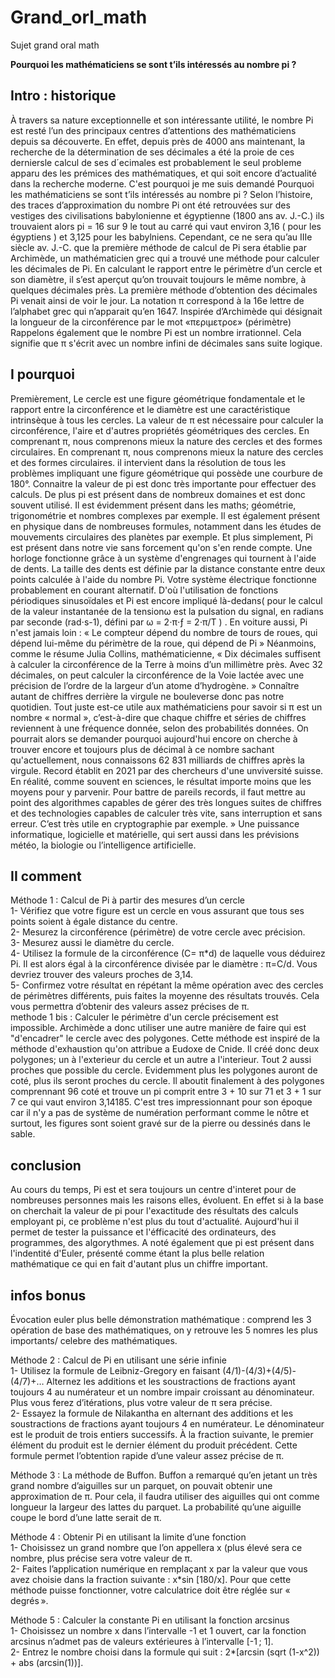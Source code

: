 # Grand_orl_math

Sujet grand oral math

__Pourquoi les mathématiciens se sont t’ils intéressés au nombre pi ?__

## Intro : historique 

À travers sa nature exceptionnelle et son intéressante utilité, le nombre Pi est resté l’un des principaux centres d’attentions des mathématiciens depuis sa découverte. En effet, depuis près de 4000 ans maintenant, la recherche de la détermination de ses décimales a été la proie de ces derniersle calcul de ses d´ecimales est probablement le seul probleme apparu des les prémices des mathématiques, et qui soit encore d’actualité dans la recherche moderne. C'est pourquoi je me suis demandé Pourquoi les mathématiciens se sont t’ils intéressés au nombre pi ? Selon l’histoire, des traces d’approximation du nombre Pi ont été retrouvées sur des vestiges des civilisations babylonienne et égyptienne (1800 ans av. J.-C.) ils trouvaient alors pi = 16 sur 9 le tout au carré qui vaut environ 3,16 ( pour les égyptiens ) et 3,125 pour les babylniens. Cependant, ce ne sera qu’au IIIe siècle av. J.-C. que la première méthode de calcul de Pi sera établie par Archimède, un mathématicien grec qui a trouvé une méthode pour calculer les décimales de Pi. En calculant le rapport entre le périmètre d’un cercle et son diamètre, il s’est aperçut qu’on trouvait toujours le même nombre, à quelques décimales près. La première méthode d’obtention des décimales Pi venait ainsi de voir le jour. La notation π correspond à la 16e lettre de l’alphabet grec qui n’apparait qu’en 1647. Inspirée d’Archimède qui désignait la longueur de la circonférence par le mot «περιμετροε» (périmètre) Rappelons également que le nombre Pi est un nombre irrationnel. Cela signifie que π s'écrit avec un nombre infini de décimales sans suite logique.

## I pourquoi 

Premièrement, Le cercle est une figure géométrique fondamentale et le rapport entre la circonférence et le diamètre est une caractéristique intrinsèque à tous les cercles. La valeur de π est nécessaire pour calculer la circonférence, l'aire et d'autres propriétés géométriques des cercles. En comprenant π, nous comprenons mieux la nature des cercles et des formes circulaires. En comprenant π, nous comprenons mieux la nature des cercles et des formes circulaires. il intervient dans la résolution de tous les problèmes impliquant une figure géométrique qui possède une courbure de 180°.
Connaitre la valeur de pi est donc très importante pour effectuer des calculs. 
De plus pi est présent dans de nombreux domaines et est donc souvent utilisé. Il est évidemment présent dans les maths; géométrie, trigonométrie et nombres complexes par exemple. Il est également présent en physique dans de nombreuses formules, notamment dans les études de mouvements circulaires des planètes par exemple. Et plus simplement, Pi est présent dans notre vie sans forcement qu'on s'en rende compte. Une horloge fonctionne grâce à un système d'engrenages qui tournent à l'aide de dents. La taille des dents est définie par la distance constante entre deux points calculée à l'aide du nombre Pi. Votre système électrique fonctionne probablement en courant alternatif. D'où l'utilisation de fonctions périodiques sinusoïdales et Pi est encore impliqué là-dedans( pour le calcul de la valeur instantanée de la tensionω est la pulsation du signal, en radians par seconde (rad⋅s-1), défini par ω = 2⋅π⋅ƒ = 2⋅π/T ) . En voiture aussi, Pi n'est jamais loin : « Le compteur dépend du nombre de tours de roues, qui dépend lui-même du périmètre de la roue, qui dépend de Pi »
Néanmoins, comme le résume Julia Collins, mathématicienne, « Dix décimales suffisent à calculer la circonférence de la Terre à moins d’un millimètre près. Avec 32 décimales, on peut calculer la circonférence de la Voie lactée avec une précision de l’ordre de la largeur d’un atome d’hydrogène. »
Connaître autant de chiffres derrière la virgule ne bouleverse donc pas notre quotidien. Tout juste est-ce utile aux mathématiciens pour savoir si π est un nombre « normal », c’est-à-dire que chaque chiffre et séries de chiffres reviennent à une fréquence donnée, selon des probabilités données. On pourrait alors se demander pourquoi aujourd'hui encore on cherche à trouver encore et toujours plus de décimal à ce nombre sachant qu'actuellement, nous connaissons 62 831 milliards de chiffres après la virgule. Record établit en 2021 par des chercheurs d'une unviversité suisse.
En réalité, comme souvent en sciences, le résultat importe moins que les moyens pour y parvenir. Pour battre de pareils records, il faut mettre au point des algorithmes capables de gérer des très longues suites de chiffres et des technologies capables de calculer très vite, sans interruption et sans erreur. C’est très utile en cryptographie par exemple. » Une puissance informatique, logicielle et matérielle, qui sert aussi dans les prévisions météo, la biologie ou l’intelligence artificielle.

## II comment 

Méthode 1 : Calcul de Pi à partir des mesures d’un cercle <br>
1- Vérifiez que votre figure est un cercle en vous assurant que tous ses points soient à égale distance du centre. <br>
2- Mesurez la circonférence (périmètre) de votre cercle avec précision.<br>
3- Mesurez aussi le diamètre du cercle.<br>
4- Utilisez la formule de la circonférence (C= π*d) de laquelle vous déduirez Pi. Il est alors égal à la circonférence divisée par le diamètre : π=C/d. Vous devriez trouver des valeurs proches de 3,14.<br>
5- Confirmez votre résultat en répétant la même opération avec des cercles de périmètres différents, puis faites la moyenne des résultats trouvés. Cela vous permettra d’obtenir des valeurs assez précises de π.<br>
methode 1 bis : Calculer le périmètre d'un cercle précisement est impossible. Archimède a donc utiliser une autre manière de faire qui est "d'encadrer" le cercle avec des polygones. Cette méthode est inspiré de la méthode d'exhaustion qu'on attribue a Eudoxe de Cnide. Il créé donc deux polygones; un à l'exterieur du cercle et un autre a l'interieur. Tout 2 aussi proches que possible du cercle. Evidemment plus les polygones auront de coté, plus ils seront proches du cercle. Il aboutit finalement à des polygones comprennant 96 coté et trouve un pi comprit entre 3 + 10 sur 71 et 3 + 1 sur 7 ce qui vaut environ 3,14185. C'est tres impressionnant pour son époque car il n'y a pas de système de numération performant comme le nôtre et surtout, les figures sont soient gravé sur de la pierre ou dessinés dans le sable.

## conclusion

Au cours du temps, Pi est et sera toujours un centre d'interet pour de nombreuses personnes mais les raisons elles, évoluent. En effet si à la base on cherchait la valeur de pi pour l'exactitude des résultats des calculs employant pi, ce problème n'est plus du tout d'actualité. Aujourd'hui il permet de tester la puissance et l'éfficacité des ordinateurs, des programmes, des algorythmes. A noté également que pi est présent dans l'indentité d'Euler, présenté comme étant la plus belle relation mathématique ce qui en fait d'autant plus un chiffre important.

## infos bonus

Évocation euler 
plus belle démonstration mathématique : comprend les 3 opération de base des mathématiques, on y retrouve les 5 nomres les plus importants/ celebre des mathématiques.

Méthode 2 : Calcul de Pi en utilisant une série infinie<br>
1- Utilisez la formule de Leibniz-Gregory en faisant (4/1)-(4/3)+(4/5)-(4/7)+… Alternez les additions et les soustractions de fractions ayant toujours 4 au numérateur et un nombre impair croissant au dénominateur. Plus vous ferez d’itérations, plus votre valeur de π sera précise.<br>
2- Essayez la formule de Nilakantha en alternant des additions et les soustractions de fractions ayant toujours 4 en numérateur. Le dénominateur est le produit de trois entiers successifs. À la fraction suivante, le premier élément du produit est le dernier élément du produit précédent. Cette formule permet l’obtention rapide d’une valeur assez précise de π.

Méthode 3 : La méthode de Buffon. Buffon a remarqué qu’en jetant un très grand nombre d’aiguilles sur un parquet, on pouvait obtenir une approximation de π. Pour cela, il faudra utiliser des aiguilles qui ont comme longueur la largeur des lattes du parquet. La probabilité qu’une aiguille coupe le bord d’une latte serait de π.

Méthode 4 : Obtenir Pi en utilisant la limite d’une fonction<br>
1- Choisissez un grand nombre que l’on appellera x (plus élevé sera ce nombre, plus précise sera votre valeur de π.<br>
2- Faites l’application numérique en remplaçant x par la valeur que vous avez choisie dans la fraction suivante : x*sin [180/x]. Pour que cette méthode puisse fonctionner, votre calculatrice doit être réglée sur « degrés ».

Méthode 5 : Calculer la constante Pi en utilisant la fonction arcsinus<br>
1- Choisissez un nombre x dans l’intervalle -1 et 1 ouvert, car la fonction arcsinus n’admet pas de valeurs extérieures à l’intervalle [-1 ; 1].<br>
2- Entrez le nombre choisi dans la formule qui suit : 2*[arcsin (sqrt (1-x^2)) + abs (arcsin(1))].


